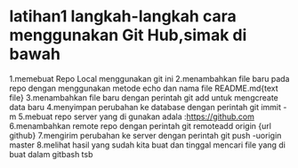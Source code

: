 # latihan1 langkah-langkah cara menggunakan Git Hub,simak di bawah
1.memebuat Repo Local menggunakan git ini
2.menambahkan file baru pada repo dengan menggunakan metode echo dan nama file README.md{text file}
3.menambahkan file baru dengan perintah git add untuk mengcreate data baru
4.menyimpan perubahan ke database dengan perintah git immit -m
5.mebuat repo server yang di gunakan adala :https://github.com
6.menambahkan remote repo dengan perintah git remoteadd origin {url github}
7.mengirim perubahan ke server dengan perintah git push -uorigin master
8.melihat hasil yang sudah kita buat dan tinggal mencari file yang di buat dalam gitbash tsb
